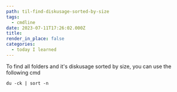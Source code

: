 ```yaml
---
path: til-find-diskusage-sorted-by-size
tags:
  - cmdline
date: 2023-07-11T17:26:02.000Z
title: 
render_in_place: false
categories:
  - today I learned
---
```

To find all folders and it's diskusage sorted by size, you can use the following cmd

```
du -ck | sort -n
```

